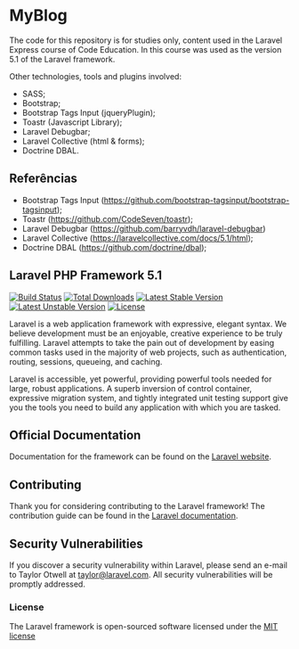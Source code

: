 # MyBlog

The code for this repository is for studies only, content used in the Laravel Express course of Code Education.
In this course was used as the version 5.1 of the Laravel framework.

Other technologies, tools and plugins involved:

- SASS;
- Bootstrap;
- Bootstrap Tags Input (jqueryPlugin);
- Toastr (Javascript Library);
- Laravel Debugbar;
- Laravel Collective (html & forms);
- Doctrine DBAL.

## Referências

- Bootstrap Tags Input (https://github.com/bootstrap-tagsinput/bootstrap-tagsinput);
- Toastr (https://github.com/CodeSeven/toastr);
- Laravel Debugbar (https://github.com/barryvdh/laravel-debugbar)
- Laravel Collective (https://laravelcollective.com/docs/5.1/html);
- Doctrine DBAL (https://github.com/doctrine/dbal);

## Laravel PHP Framework 5.1

[![Build Status](https://travis-ci.org/laravel/framework.svg)](https://travis-ci.org/laravel/framework)
[![Total Downloads](https://poser.pugx.org/laravel/framework/d/total.svg)](https://packagist.org/packages/laravel/framework)
[![Latest Stable Version](https://poser.pugx.org/laravel/framework/v/stable.svg)](https://packagist.org/packages/laravel/framework)
[![Latest Unstable Version](https://poser.pugx.org/laravel/framework/v/unstable.svg)](https://packagist.org/packages/laravel/framework)
[![License](https://poser.pugx.org/laravel/framework/license.svg)](https://packagist.org/packages/laravel/framework)

Laravel is a web application framework with expressive, elegant syntax. We believe development must be an enjoyable, creative experience to be truly fulfilling. Laravel attempts to take the pain out of development by easing common tasks used in the majority of web projects, such as authentication, routing, sessions, queueing, and caching.

Laravel is accessible, yet powerful, providing powerful tools needed for large, robust applications. A superb inversion of control container, expressive migration system, and tightly integrated unit testing support give you the tools you need to build any application with which you are tasked.

## Official Documentation

Documentation for the framework can be found on the [Laravel website](http://laravel.com/docs).

## Contributing

Thank you for considering contributing to the Laravel framework! The contribution guide can be found in the [Laravel documentation](http://laravel.com/docs/contributions).

## Security Vulnerabilities

If you discover a security vulnerability within Laravel, please send an e-mail to Taylor Otwell at taylor@laravel.com. All security vulnerabilities will be promptly addressed.

### License

The Laravel framework is open-sourced software licensed under the [MIT license](http://opensource.org/licenses/MIT)
